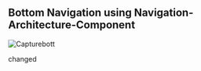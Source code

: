 ## Bottom Navigation using Navigation-Architecture-Component

![Capturebott](https://user-images.githubusercontent.com/26526539/56079575-8bd92280-5e18-11e9-9c26-f2dd9989474e.JPG)


changed
